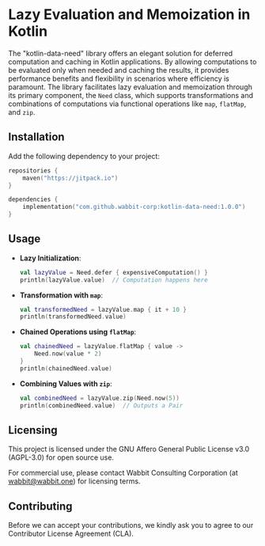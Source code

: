 # Lazy Evaluation and Memoization in Kotlin

The "kotlin-data-need" library offers an elegant solution for deferred computation and caching in Kotlin applications. By allowing computations to be evaluated only when needed and caching the results, it provides performance benefits and flexibility in scenarios where efficiency is paramount. The library facilitates lazy evaluation and memoization through its primary component, the `Need` class, which supports transformations and combinations of computations via functional operations like `map`, `flatMap`, and `zip`.

## Installation

Add the following dependency to your project:

```kotlin
repositories {
    maven("https://jitpack.io")
}

dependencies {
    implementation("com.github.wabbit-corp:kotlin-data-need:1.0.0")
}
```

## Usage

- **Lazy Initialization**:
  ```kotlin
  val lazyValue = Need.defer { expensiveComputation() }
  println(lazyValue.value)  // Computation happens here
  ```
- **Transformation with `map`**:
  ```kotlin
  val transformedNeed = lazyValue.map { it + 10 }
  println(transformedNeed.value)
  ```
- **Chained Operations using `flatMap`**:
  ```kotlin
  val chainedNeed = lazyValue.flatMap { value ->
      Need.now(value * 2)
  }
  println(chainedNeed.value)
  ```
- **Combining Values with `zip`**:
  ```kotlin
  val combinedNeed = lazyValue.zip(Need.now(5))
  println(combinedNeed.value)  // Outputs a Pair
  ```

## Licensing

This project is licensed under the GNU Affero General Public License v3.0 (AGPL-3.0) for open source use.

For commercial use, please contact Wabbit Consulting Corporation (at wabbit@wabbit.one) for licensing terms.

## Contributing

Before we can accept your contributions, we kindly ask you to agree to our Contributor License Agreement (CLA).
